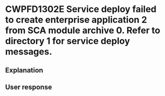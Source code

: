 # CWPFD1302E Service deploy failed to create enterprise application 2 from SCA module archive 0. Refer to directory 1 for service deploy messages.

## Explanation

## User response